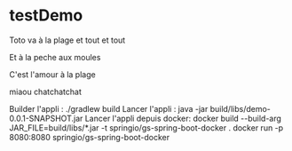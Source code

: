 # testDemo

Toto va à la plage et tout et tout 

Et à la peche aux moules

C'est l'amour à la plage


miaou chatchatchat

Builder l'appli : ./gradlew build 
Lancer l'appli : java -jar build/libs/demo-0.0.1-SNAPSHOT.jar
Lancer l'appli depuis docker:
docker build --build-arg JAR_FILE=build/libs/*.jar -t springio/gs-spring-boot-docker .
docker run -p 8080:8080 springio/gs-spring-boot-docker


